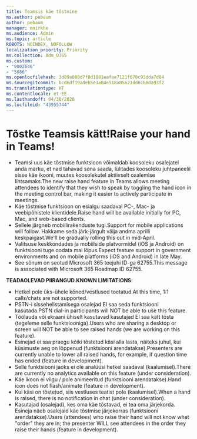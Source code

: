 ```yaml
---
title: Teamsis käe tõstmine
ms.author: pebaum
author: pebaum
manager: mnirkhe
ms.audience: Admin
ms.topic: article
ROBOTS: NOINDEX, NOFOLLOW
localization_priority: Priority
ms.collection: Adm_O365
ms.custom:
- "9002646"
- "5086"
ms.openlocfilehash: 3d89a088d7f8d1881eafae7121f670c93dda7d84
ms.sourcegitcommit: bcd6df19adeb5e3a04e518a05621dd6c68da93f2
ms.translationtype: HT
ms.contentlocale: et-EE
ms.lasthandoff: 04/30/2020
ms.locfileid: "43955744"
---
```

# <a name="raise-your-hand-in-teams"></a><span data-ttu-id="0933e-102">Tõstke Teamsis kätt!</span><span class="sxs-lookup"><span data-stu-id="0933e-102">Raise your hand in Teams!</span></span>

- <span data-ttu-id="0933e-103">Teamsi uus käe tõstmise funktsioon võimaldab koosoleku osalejatel anda märku, et nad tahavad sõna saada, lülitades koosoleku juhtpaneelil sisse käe ikooni, muutes koosolekutel aktiivselt osalemise lihtsamaks.</span><span class="sxs-lookup"><span data-stu-id="0933e-103">The new raise hand feature in Teams allows meeting attendees to identify that they wish to speak by toggling the hand icon in the meeting control bar, making it easier to actively participate in meetings.</span></span>
- <span data-ttu-id="0933e-104">Käe tõstmise funktsioon on esialgu saadaval PC-, Mac- ja veebipõhistele klientidele.</span><span class="sxs-lookup"><span data-stu-id="0933e-104">Raise hand will be available initially for PC, Mac, and web-based clients.</span></span>
- <span data-ttu-id="0933e-105">Sellele järgneb mobiilirakenduste tugi.</span><span class="sxs-lookup"><span data-stu-id="0933e-105">Support for mobile applications will follow.</span></span> <span data-ttu-id="0933e-106">Hakkame seda järk-järgult välja andma aprilli keskpaigast.</span><span class="sxs-lookup"><span data-stu-id="0933e-106">We'll be gradually rolling this out in mid-April.</span></span>
- <span data-ttu-id="0933e-107">Valitsuse keskkondades ja mobiilside platvormidel (iOS ja Android) on funktsiooni tuge oodata mai lõpus.</span><span class="sxs-lookup"><span data-stu-id="0933e-107">Expect feature support in government environments and on mobile platforms (iOS and Android) in late May.</span></span>
- <span data-ttu-id="0933e-108">See sõnum on seotud Microsoft 365 teejuhi ID-ga 62755.</span><span class="sxs-lookup"><span data-stu-id="0933e-108">This message is associated with Microsoft 365 Roadmap ID 62755.</span></span>

<span data-ttu-id="0933e-109">**TEADAOLEVAD PIIRANGUD**.</span><span class="sxs-lookup"><span data-stu-id="0933e-109">**KNOWN LIMITATIONS**:</span></span>

- <span data-ttu-id="0933e-110">Hetkel pole üks-ühele kõned/vestlused toetatud.</span><span class="sxs-lookup"><span data-stu-id="0933e-110">At this time, 1:1 calls/chats are not supported.</span></span>
- <span data-ttu-id="0933e-111">PSTN-i sissehelistamisega osalejad EI saa seda funktsiooni kasutada.</span><span class="sxs-lookup"><span data-stu-id="0933e-111">PSTN dial-in participants will NOT be able to use this feature.</span></span>
- <span data-ttu-id="0933e-112">Töölauda või ekraani ühiselt kasutavad kasutajad EI saa kätt tõsta (tegeleme selle funktsiooniga).</span><span class="sxs-lookup"><span data-stu-id="0933e-112">Users who are sharing a desktop or screen will NOT be able to see raised hands (we are working on this feature).</span></span>
- <span data-ttu-id="0933e-113">Esinejad ei saa praegu kõiki tõstetud käsi alla lasta, näiteks juhul, kui küsimuste aeg on lõppenud (funktsiooni arendatakse).</span><span class="sxs-lookup"><span data-stu-id="0933e-113">Presenters are currently unable to lower all raised hands, for example, if question time has ended (feature in development).</span></span>
- <span data-ttu-id="0933e-114">Selle funktsiooni jaoks ei ole analüüsi hetkel saadaval (kaalumisel).</span><span class="sxs-lookup"><span data-stu-id="0933e-114">There are currently no analytics available on this feature (under consideration).</span></span>
- <span data-ttu-id="0933e-115">Käe ikoon ei vilgu / pole animeeritud (funktsiooni arendatakse).</span><span class="sxs-lookup"><span data-stu-id="0933e-115">Hand icon does not flash/animate (feature in development).</span></span>
- <span data-ttu-id="0933e-116">Kui käsi on tõstetud, siis vestluses teatist pole (kaalumisel).</span><span class="sxs-lookup"><span data-stu-id="0933e-116">When a hand is raised, there is no notification in chat (under consideration).</span></span>
- <span data-ttu-id="0933e-117">Kasutajad (osalejad), kes oma käe tõstavad, ei tea oma järjekorda. Esineja näeb osalejaid käe tõstmise järjekorras (funktsiooni arendatakse).</span><span class="sxs-lookup"><span data-stu-id="0933e-117">Users (attendees) who raise their hand will not know what "order" they are in; the presenter WILL see attendees in the order they raise their hands (feature in development).</span></span>
